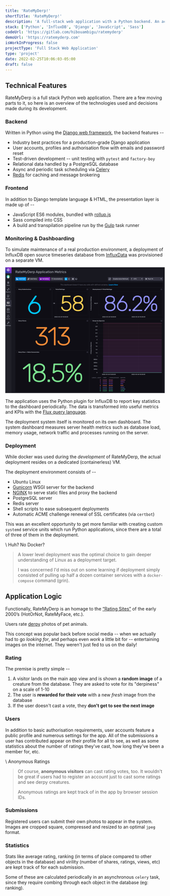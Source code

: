 ```yaml
---
title: 'RateMyDerp!'
shortTitle: 'RateMyDerp!'
description: 'A full-stack web application with a Python backend. An accompanying timeseries database provides real-time application metrics and KPI dashboard.'
stack: ['Python', 'InfluxDB', 'Django', 'JavaScript', 'Sass']
codeUrl: 'https://gitlab.com/hibouambigu/ratemyderp'
demoUrl: 'https://ratemyderp.com'
isWorkInProgress: false
projectType: 'Full Stack Web Application'
type: 'project'
date: 2022-02-25T10:06:03-05:00
draft: false
---
```


## Technical Features

RateMyDerp is a full stack Python web application. There are a few moving parts to it, so here is an overview of the technologies used and decisions made during its development.

### Backend

Written in Python using the [Django web framework](https://www.djangoproject.com/), the backend features --

- Industry best practices for a production-grade Django application
- User accounts, profiles and authorisation flow with emails and password reset
- Test-driven development -- unit testing with `pytest` and `factory-boy`
- Relational data handled by a PostgreSQL database
- Async and periodic task scheduling via [Celery](https://docs.celeryq.dev/)
- [Redis](https://redis.io/) for caching and message brokering

### Frontend

In addition to Django template language & HTML, the presentation layer is made up of --

- JavaScript ES6 modules, bundled with [rollup.js](https://rollupjs.org/guide/en/)
- Sass compiled into CSS
- A build and transpilation pipeline run by the [Gulp](https://gulpjs.com/) task runner

### Monitoring & Dashboarding

To simulate maintenance of a real production environment, a deployment of InfluxDB open source timeseries database from [InfluxData](https://www.influxdata.com/) was provisioned on a separate VM.

![RateMyDerp! metrics dashboard](./images/dashboard.png 'The application metrics dashboard for RateMyDerp')

The application uses the Python plugin for InfluxDB to report key statistics to the dashboard periodically. The data is transformed into useful metrics and KPIs with the [Flux query language](https://docs.influxdata.com/influxdb/v2.1/query-data/get-started/query-influxdb/).

The deployment system itself is monitored on its own dashboard. The system dashboard measures server health metrics such as database load, memory usage, network traffic and processes running on the server.

### Deployment

While docker was used during the _development_ of RateMyDerp, the actual deployment resides on a dedicated (containerless) VM.

The deployment environment consists of --

- Ubuntu Linux
- [Gunicorn](https://docs.gunicorn.org/en/stable/) WSGI server for the backend
- [NGINX](https://nginx.com) to serve static files and proxy the backend
- PostgreSQL server
- Redis server
- Shell scripts to ease subsequent deployments
- Automatic ACME challenge renewal of SSL certificates (via `certbot`)

This was an excellent opportunity to get more familiar with creating custom `systemd` service units which run Python applications, since there are a total of three of them in the deployment.

\ Huh? No Docker?

> A lower level deployment was the optimal choice to gain deeper understanding of Linux as a deployment target.
>
> I was concerned I'd miss out on some learning if deployment simply consisted of pulling up half a dozen container services with a `docker-compose` command (grin).

## Application Logic

Functionally, RateMyDerp is an homage to the [“Rating Sites”](https://en.wikipedia.org/wiki/Review_site#Rating_site) of the early 2000’s (HotOrNot, RateMyFace, etc.).

Users rate [derpy](https://www.urbandictionary.com/define.php?term=Derpy) photos of pet animals.

This concept was popular back before social media -- when we actually had to go _looking for_, and perhaps even _work_ a little bit for -- entertaining images on the internet. They weren't just fed to us on the daily!

### Rating

The premise is pretty simple --

1. A visitor lands on the main app view and is shown a **random image** of a creature from the database. They are asked to vote for its "derpiness" on a scale of 1-10
2. The user is **rewarded for their vote** with a new _fresh_ image from the database
3. If the user doesn't cast a vote, they **don't get to see the next image**

### Users

In addition to basic authorisation requirements, user accounts feature a public profile and numerous settings for the app. All of the submissions a user has contributed appear on their profile for all to see, as well as some statistics about the number of ratings they've cast, how long they've been a member for, etc.

\ Anonymous Ratings

> Of course, **anonymous visitors** can cast rating votes, too. It wouldn't be great if users had to register an account just to cast some ratings and see derpy creatures.
>
> Anonymous ratings are kept track of in the app by browser session IDs.

### Submissions

Registered users can submit their own photos to appear in the system. Images are cropped square, compressed and resized to an optimal `jpeg` format.

### Statistics

Stats like average rating, ranking (in terms of place compared to other objects in the database) and virility (number of shares, ratings, views, etc) are kept track of for each submission.

Some of these are calculated periodically in an asynchronous `celery` task, since they require combing through each object in the database (eg: ranking).
